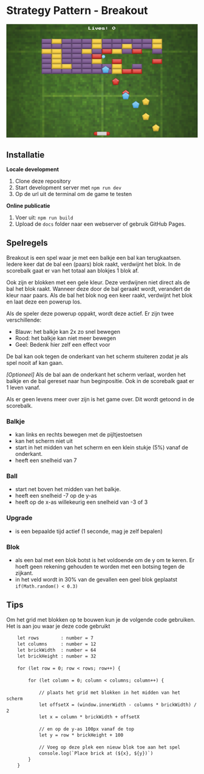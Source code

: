 # Strategy Pattern - Breakout

![Game image](public/images/game-image.png)

## Installatie

**Locale development**

1. Clone deze repository
2. Start development server met `npm run dev`
3. Op de url uit de terminal om de game te testen

**Online publicatie**

1. Voer uit: `npm run build`
2. Upload de `docs` folder naar een webserver of gebruik GitHub Pages.

## Spelregels

Breakout is een spel waar je met een balkje een bal kan terugkaatsen. Iedere keer dat de bal een (paars) blok raakt, verdwijnt het blok. In de scorebalk gaat er van het totaal aan blokjes 1 blok af. 

Ook zijn er blokken met een gele kleur. Deze verdwijnen niet direct als de bal het blok raakt. Wanneer deze door de bal geraakt wordt, verandert de kleur naar paars. Als de bal het blok nog een keer raakt, verdwijnt het blok en laat deze een powerup los.

Als de speler deze powerup oppakt, wordt deze actief. Er zijn twee verschillende:
- Blauw: het balkje kan 2x zo snel bewegen
- Rood: het balkje kan niet meer bewegen
- Geel: Bedenk hier zelf een effect voor

De bal kan ook tegen de onderkant van het scherm stuiteren zodat je als spel nooit af kan gaan. 

*[Optioneel]*
Als de bal aan de onderkant het scherm verlaat, worden het balkje en de bal gereset naar hun beginpositie. Ook in de scorebalk gaat er 1 leven vanaf. 

Als er geen levens meer over zijn is het game over. Dit wordt getoond in de scorebalk. 

### Balkje
- kan links en rechts bewegen met de pijltjestoetsen
- kan het scherm niet uit
- start in het midden van het scherm en een klein stukje (5%) vanaf de onderkant. 
- heeft een snelheid van 7

### Ball
- start net boven het midden van het balkje. 
- heeft een snelheid -7 op de y-as
- heeft op de x-as willekeurig een snelheid van -3 of 3

### Upgrade
- is een bepaalde tijd actief (1 seconde, mag je zelf bepalen)

### Blok
- als een bal met een blok botst is het voldoende om de y om te keren. Er hoeft geen rekening gehouden te worden met een botsing tegen de zijkant. 
- in het veld wordt in 30% van de gevallen een geel blok geplaatst ```if(Math.random() < 0.3)```

## Tips
Om het grid met blokken op te bouwen kun je de volgende code gebruiken. Het is aan jou waar je deze code gebruikt
```
    let rows        : number = 7
    let columns     : number = 12
    let brickWidth  : number = 64
    let brickHeight : number = 32

    for (let row = 0; row < rows; row++) {

        for (let column = 0; column < columns; column++) {

            // plaats het grid met blokken in het midden van het scherm
            let offsetX = (window.innerWidth - columns * brickWidth) / 2
            let x = column * brickWidth + offsetX
            
            // en op de y-as 100px vanaf de top
            let y = row * brickHeight + 100
            
            // Voeg op deze plek een nieuw blok toe aan het spel
            console.log(`Place brick at (${x}, ${y})`)
        }
    }
```